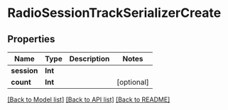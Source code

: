 # RadioSessionTrackSerializerCreate

## Properties
Name | Type | Description | Notes
------------ | ------------- | ------------- | -------------
**session** | **Int** |  | 
**count** | **Int** |  | [optional] 

[[Back to Model list]](../README.md#documentation-for-models) [[Back to API list]](../README.md#documentation-for-api-endpoints) [[Back to README]](../README.md)


